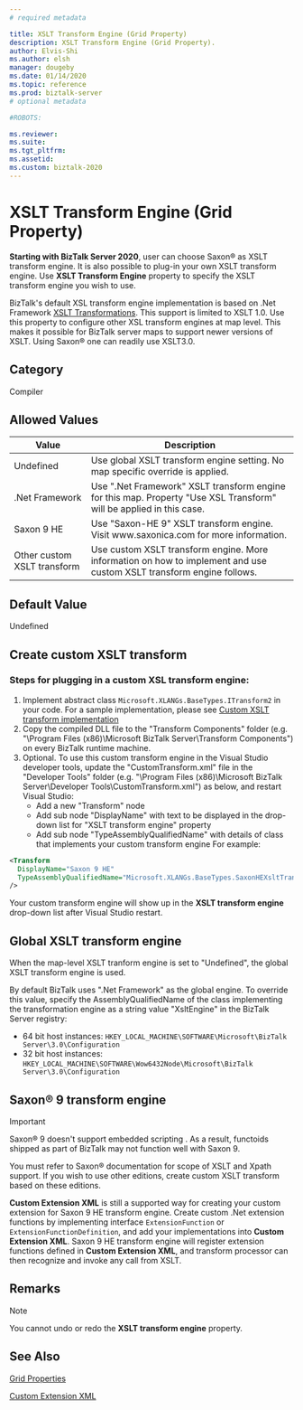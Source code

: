 ```yaml
---
# required metadata

title: XSLT Transform Engine (Grid Property)
description: XSLT Transform Engine (Grid Property).
author: Elvis-Shi
ms.author: elsh
manager: dougeby
ms.date: 01/14/2020
ms.topic: reference
ms.prod: biztalk-server
# optional metadata

#ROBOTS:

ms.reviewer: 
ms.suite:
ms.tgt_pltfrm:
ms.assetid: 
ms.custom: biztalk-2020
---
```


# XSLT Transform Engine (Grid Property)

**Starting with BizTalk Server 2020**, user can choose Saxon:registered: as XSLT transform engine. It is also possible to plug-in your own XSLT transform engine. Use **XSLT Transform Engine** property to specify the XSLT transform engine you wish to use.

BizTalk's default XSL transform engine implementation is based on .Net Framework [XSLT Transformations](/dotnet/standard/data/xml/xslt-transformations). This support is limited to XSLT 1.0. Use this property to configure other XSL transform engines at map level. This makes it possible for BizTalk server maps to support newer versions of XSLT. Using Saxon:registered: one can readily use XSLT3.0.

## Category

Compiler

## Allowed Values

<table>
<thead>
<tr class="header">
<th>Value</th>
<th>Description</th>
</tr>
</thead>
<tbody>
<tr class="odd">
<td>Undefined</td>
<td>Use global XSLT transform engine setting. No map specific override is applied.</td>
</tr>
<tr class="even">
<td>.Net Framework</td>
<td>Use ".Net Framework" XSLT transform engine for this map. Property "Use XSL Transform" will be applied in this case.</td>
</tr>
<tr class="odd">
<td>Saxon 9 HE</td>
<td>Use "Saxon-HE 9" XSLT transform engine. Visit www.saxonica.com for more information. </td>
</tr>
<tr class="odd">
<td>Other custom XSLT transform</td>
<td>Use custom XSLT transform engine. More information on how to implement and use custom XSLT transform engine follows. </td>
</tr>
</tbody>
</table>

## Default Value

Undefined

## Create custom XSLT transform

### Steps for plugging in a custom XSL transform engine:

1. Implement abstract class `Microsoft.XLANGs.BaseTypes.ITransform2` in your code. For a sample implementation, please see [Custom XSLT transform implementation](xslt-custom-transform-implementation.md)
2. Copy the compiled DLL file to the "Transform Components" folder (e.g. "\Program Files (x86)\Microsoft BizTalk Server\Transform Components\") on every BizTalk runtime machine.
3. Optional. To use this custom transform engine in the Visual Studio developer tools, update the "CustomTransform.xml" file in the "Developer Tools" folder (e.g. "\Program Files (x86)\Microsoft BizTalk Server\Developer Tools\CustomTransform.xml") as below, and restart Visual Studio:
    - Add a new "Transform" node 
    - Add sub node "DisplayName" with text to be displayed in the drop-down list for "XSLT transform engine" property
    - Add sub node "TypeAssemblyQualifiedName" with details of class that implements your custom transform engine
    For example: 

```xml
<Transform
  DisplayName="Saxon 9 HE"
  TypeAssemblyQualifiedName="Microsoft.XLANGs.BaseTypes.SaxonHEXsltTransform, Microsoft.XLANGs.BaseTypes, Version=3.0.1.0, Culture=neutral, PublicKeyToken=31bf3856ad364e35"
/>
```

Your custom transform engine will show up in the **XSLT transform engine** drop-down list after Visual Studio restart.

## Global XSLT transform engine

When the map-level XSLT tranform engine is set to "Undefined", the global XSLT transform engine is used. 

By default BizTalk uses ".Net Framework" as the global engine. To override this value, specify the AssemblyQualifiedName of the class implementing the transformation engine as a string value "XsltEngine" in the BizTalk Server registry:

- 64 bit host instances: `HKEY_LOCAL_MACHINE\SOFTWARE\Microsoft\BizTalk Server\3.0\Configuration`
- 32 bit host instances: `HKEY_LOCAL_MACHINE\SOFTWARE\Wow6432Node\Microsoft\BizTalk Server\3.0\Configuration`

## Saxon:registered: 9 transform engine

>[!IMPORTANT]
>Saxon:registered: 9 doesn't support embedded scripting . As a result, functoids shipped as part of BizTalk may not function well with Saxon 9. 

You must refer to Saxon:registered: documentation for scope of XSLT and Xpath support. If you wish to use other editions, create custom XSLT transform based on these editions. 

**Custom Extension XML** is still a supported way for creating your custom extension for Saxon 9 HE transform engine. Create custom .Net extension functions by implementing interface `ExtensionFunction` or `ExtensionFunctionDefinition`, and add your implementations into **Custom Extension XML**.  Saxon 9 HE transform engine will register extension functions defined in **Custom Extension XML**, and transform processor can then recognize and invoke any call from XSLT.

## Remarks

> [!NOTE]
> You cannot undo or redo the <STRONG>XSLT transform engine</STRONG> property.

## See Also

[Grid Properties](grid-properties.md)

[Custom Extension XML](custom-extension-xml-grid-property.md)